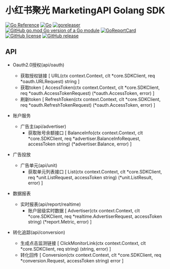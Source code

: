 # 小红书聚光 MarketingAPI Golang SDK

[![Go Reference](https://pkg.go.dev/badge/github.com/bububa/spotlight-mapi.svg)](https://pkg.go.dev/github.com/bububa/spotlight-mapi)
[![Go](https://github.com/bububa/spotlight-mapi/actions/workflows/go.yml/badge.svg)](https://github.com/bububa/spotlight-mapi/actions/workflows/go.yml)
[![goreleaser](https://github.com/bububa/spotlight-mapi/actions/workflows/goreleaser.yml/badge.svg)](https://github.com/bububa/spotlight-mapi/actions/workflows/goreleaser.yml)
[![GitHub go.mod Go version of a Go module](https://img.shields.io/github/go-mod/go-version/bububa/spotlight-mapi.svg)](https://github.com/bububa/spotlight-mapi)
[![GoReportCard](https://goreportcard.com/badge/github.com/bububa/spotlight-mapi)](https://goreportcard.com/report/github.com/bububa/spotlight-mapi)
[![GitHub license](https://img.shields.io/github/license/bububa/spotlight-mapi.svg)](https://github.com/bububa/spotlight-mapi/blob/master/LICENSE)
[![GitHub release](https://img.shields.io/github/release/bububa/spotlight-mapi.svg)](https://GitHub.com/bububa/spotlight-mapi/releases/)


## API

- Oauth2.0授权(api/oauth)
  - 获取授权链接 [ URL(ctx context.Context, clt *core.SDKClient, req *oauth.URLRequest) string ]
  - 获取token [ AccessToken(ctx context.Context, clt *core.SDKClient, req *oauth.AccessTokenRequest) (*oauth.AccessToken, error) ]
  - 刷新token [ RefreshToken(ctx context.Context, clt *core.SDKClient, req *oauth.RefreshTokenRequest) (*oauth.AccessToken, error) ]

- 账户服务
  - 广告主(api/advertiser)
    - 获取账号余额接口 [ BalanceInfo(ctx context.Context, clt *core.SDKClient, req *advertiser.BalanceInfoRequest, accessToken string) (*advertiser.Balance, error) ]

- 广告投放
  - 广告单元(api/unit)
    - 获取单元列表接口 [ List(ctx context.Context, clt *core.SDKClient, req *unit.ListRequest, accessToken string) (*unit.ListResult, error) ] 

- 数据报表
  - 实时报表(api/report/realtime)
    - 账户层级实时数据 [ Advertiser(ctx context.Context, clt *core.SDKClient, req *realtime.AdvertiserRequest, accessToken string) (*report.Metric, error) ]

- 转化追踪(api/conversion)
  - 生成点击监测链接 [ ClickMonitorLink(ctx context.Context, clt *core.SDKClient, req string) (string, error) ]
  - 转化回传 [ Conversion(ctx context.Context, clt *core.SDKClient, req *conversion.Request, accessToken string) error ]

